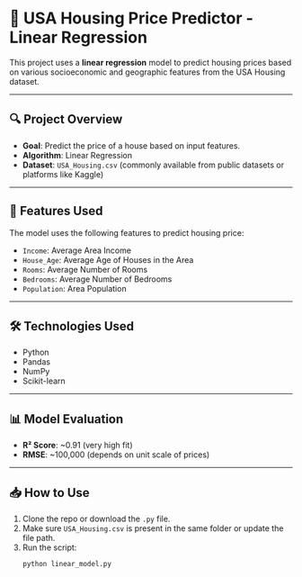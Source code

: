 # 🏡 USA Housing Price Predictor - Linear Regression

This project uses a **linear regression** model to predict housing prices based on various socioeconomic and geographic features from the USA Housing dataset.

---

## 🔍 Project Overview

- **Goal**: Predict the price of a house based on input features.
- **Algorithm**: Linear Regression
- **Dataset**: `USA_Housing.csv` (commonly available from public datasets or platforms like Kaggle)

---

## 🧠 Features Used

The model uses the following features to predict housing price:

- `Income`: Average Area Income  
- `House_Age`: Average Age of Houses in the Area  
- `Rooms`: Average Number of Rooms  
- `Bedrooms`: Average Number of Bedrooms  
- `Population`: Area Population  

---

## 🛠 Technologies Used

- Python
- Pandas
- NumPy
- Scikit-learn

---

## 📊 Model Evaluation

- **R² Score**: ~0.91 (very high fit)
- **RMSE**: ~100,000 (depends on unit scale of prices)

---

## 📥 How to Use

1. Clone the repo or download the `.py` file.
2. Make sure `USA_Housing.csv` is present in the same folder or update the file path.
3. Run the script:
   ```bash
   python linear_model.py
